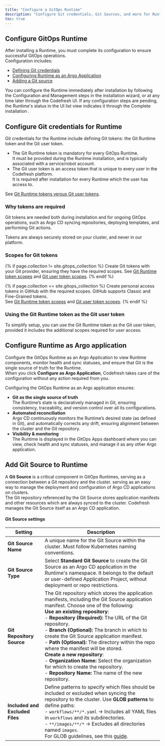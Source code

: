 ```yaml
---
title: "Configure a GitOps Runtime"
description: "Configure Git credentials, Git Sources, and more for Runtimes"
toc: true
---
```




## Configure GitOps Runtime 
After installing a Runtime, you must complete its configuration to ensure successful GitOps operations.  
Configuration includes:
* [Defining Git credentials](#configure-git-credentials-for-runtime)
* [Configuring Runtime as an Argo Application](#configure-runtime-as-argo-application)
* [Adding a Git source](#add-git-source-to-runtime)

You can configure the Runtime immediately after installation by following the Configuration and Management steps in the installation wizard, 
or at any time later through the Codefresh UI. 
If any configuration steps are pending, the Runtime's status in the UI list view indicates it through the Complete installation .



## Configure Git credentials for Runtime
Git credentials for the Runtime include defining Git tokens: the Git Runtime token and the Git user token.
* The Git Runtime token is mandatory for every GitOps Runtime.  
  It must be provided during the Runtime installation, and is typically associated with a service/robot account.
* The Git user token is an access token that is unique to every user in the Codefresh platform.  
  It is required after installation for every Runtime which the user has access to. 

See [Git Runtime tokens versus Git user tokens]({{site.baseurl}}/docs/security/git-tokens/#git-runtime-tokens-versus-git-user-tokens-in-codefresh).

### Why tokens are required
Git tokens are needed both during installation and for ongoing GitOps operations, 
such as Argo CD syncing repositories, deploying templates, and performing Git actions.  

Tokens are always securely stored on your cluster, and never in our platform.

### Scopes for Git tokens
{% if page.collection != site.gitops_collection %}
Create Git tokens with your Git provider, ensuring they have the required scopes.
See [Git Runtime token scopes]({{site.baseurl}}//docs/security/git-tokens/#git-runtime-token-scopes) and [Git user token scopes]({{site.baseurl}}//docs/security/git-tokens/#git-user-access-token-scopes).
{% endif %}

{% if page.collection == site.gitops_collection %}
Create personal access tokens in GitHub with the required scopes. GitHub supports Classic and Fine-Grained tokens.  
See [Git Runtime token scopes]({{site.baseurl}}//docs/security/git-tokens/#git-runtime-token-scopes) and [Git user token scopes]({{site.baseurl}}//docs/security/git-tokens/#git-user-access-token-scopes).
{% endif %}

### Using the Git Runtime token as the Git user token
To simplify setup, you can use the Git Runtime token as the Git user token, provided it includes the additional scopes required for user access.





## Configure Runtime as Argo application
Configure the GitOps Runtime as an Argo Application to view Runtime components, monitor health and sync statuses, and ensure that Git is the single source of truth for the Runtime.  
When you click **Configure as Argo Application**, Codefresh takes care of the configuration without any action required from you.

Configuring the GitOps Runtime as an Argo application ensures:
* **Git as the single source of truth**  
  The Runtime’s state is declaratively managed in Git, ensuring consistency, traceability, and version control over all its configurations.
* **Automated reconciliation**  
  Argo CD continuously monitors the Runtime’s desired state (as defined in Git), and automatically corrects any drift, ensuring alignment between the cluster and the Git repository.
* **Visibility & monitoring**  
  The Runtime is displayed in the GitOps Apps dashboard where you can view, check health and sync statuses, and manage it as any other Argo application.



## Add Git Source to Runtime

A **Git Source** is a critical component in GitOps Runtimes, serving as a connection between a Git repository and the cluster. serving as an easy way to manage the deployment and configuration of Argo CD applications on clusters.  
The Git repository referenced by the Git Source stores application manifests and other resources which are always synced to the cluster. Codefresh manages the Git Source itself as an Argo CD application.

#### Git Source settings  

| Setting                  | Description |
|--------------------------|-------------|
| **Git Source Name**      | A unique name for the Git Source within the cluster. Must follow Kubernetes naming conventions. |
| **Git Source Type**      | Select **Standard Git Source** to create the Git Source as an Argo CD application in the Runtime's namespace. It belongs to the default or user-defined Application Project, without deployment or repo restrictions. |
| **Git Repository Source** | The Git repository which stores the application manifests, including the Git Source application manifest. Choose one of the following: <br> **Use an existing repository**: <br> - **Repository (Required):** The URL of the Git repository. <br> - **Branch (Optional):** The branch in which to create the Git Source application manifest. <br> - **Path (Optional):** The directory within the repo where the manifest will be stored. <br> **Create a new repository**: <br> - **Organization Name:** Select the organization for which to create the repository. <br> - **Repository Name:** The name of the new repository. |
| **Included and Excluded Files** | Define patterns to specify which files should be included or excluded when syncing the repository to the cluster. Use **GLOB patterns** to define paths: <br> - `workflows/**/*.yaml` → Includes all YAML files in `workflows` and its subdirectories. <br> - `**/images/**/*` → Excludes all directories named `images`. <br> For GLOB guidelines, see this [guide](https://deepsource.io/blog/glob-file-patterns/). |






